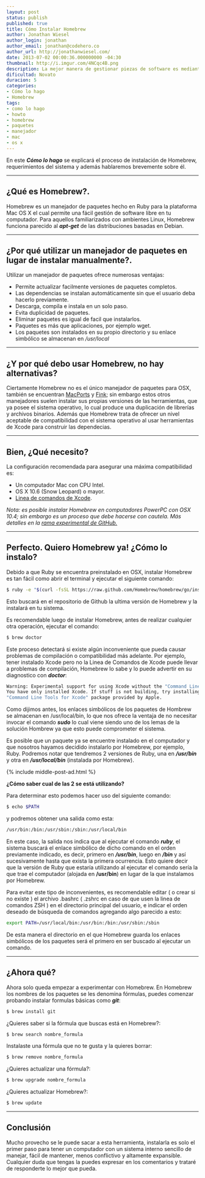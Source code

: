 ```yaml
---
layout: post
status: publish
published: true
title: Cómo Instalar Homebrew
author: Jonathan Wiesel
author_login: jonathan
author_email: jonathan@codehero.co
author_url: http://jonathanwiesel.com/
date: 2013-07-02 00:00:36.000000000 -04:30
thumbnail: http://i.imgur.com/4NCqc4B.png
description: La mejor manera de gestionar piezas de software es mediante el uso de manejadores de paquetes, veamos como hacerlo en Mac OS X con Homebrew.
dificultad: Novato
duracion: 5
categories:
- Cómo lo hago
- Homebrew
tags:
- como lo hago
- howto
- homebrew
- paquetes
- manejador
- mac
- os x
---
```

En este ***Cómo lo hago*** se explicará el proceso de instalación de Homebrew, requerimientos del sistema y además hablaremos brevemente sobre él.

* * *

## ¿Qué es Homebrew?.

Homebrew es un manejador de paquetes hecho en Ruby para la plataforma Mac OS X el cual permite una fácil gestión de software libre en tu computador. Para aquellos familiarizados con ambientes Linux, Homebrew funciona parecido al ***apt-get*** de las distribuciones basadas en Debian.

* * *

## ¿Por qué utilizar un manejador de paquetes en lugar de instalar manualmente?.

Utilizar un manejador de paquetes ofrece numerosas ventajas:

*   Permite actualizar facilmente versiones de paquetes completos.
*   Las dependencias se instalan automáticamente sin que el usuario deba hacerlo previamente.
*   Descarga, compila e instala en un solo paso.
*   Evita duplicidad de paquetes.
*   Eliminar paquetes es igual de facil que instalarlos.
*   Paquetes es más que aplicaciones, por ejemplo wget.
*   Los paquetes son instalados en su propio directorio y su enlace simbólico se almacenan en */usr/local*

* * *

## ¿Y por qué debo usar Homebrew, no hay alternativas?

Ciertamente Homebrew no es el único manejador de paquetes para OSX, también se encuentran [MacPorts][1] y [Fink][2]; sin embargo estos otros manejadores suelen instalar sus propias versiones de las herramientas, que ya posee el sistema operativo, lo cual produce una duplicación de librerías y archivos binarios. Además que Homebrew trata de ofrecer un nivel aceptable de compatibilidad con el sistema operativo al usar herramientas de Xcode para construir las dependecias.

* * *

## Bien, ¿Qué necesito?

La configuración recomendada para asegurar una máxima compatibilidad es:

*   Un computador Mac con CPU Intel.
*   OS X 10.6 (Snow Leopard) o mayor.
*   [Linea de comandos de Xcode][3].

*Nota: es posible instalar Homebrew en computadores PowerPC con OSX 10.4; sin embargo es un proceso que debe hacerse con cautela. Más detalles en la [rama experimental de GitHub.][4]*

* * *

## Perfecto. Quiero Homebrew ya! ¿Cómo lo instalo?

Debido a que Ruby se encuentra preinstalado en OSX, instalar Homebrew es tan fácil como abrir el terminal y ejecutar el siguiente comando:

```sh
$ ruby -e "$(curl -fsSL https://raw.github.com/Homebrew/homebrew/go/install)"
```

Esto buscará en el repositorio de Github la ultima versión de Homebrew y la instalará en tu sistema.

Es recomendable luego de instalar Homebrew, antes de realizar cualquier otra operación, ejecutar el comando:

```sh
$ brew doctor
```

Este proceso detectará si existe algún inconveniente que pueda causar problemas de compilación o compatibilidad más adelante. Por ejemplo, tener instalado Xcode pero no la Linea de Comandos de Xcode puede llevar a problemas de compilación, Homebrew lo sabe y lo puede advertir en su diagnostico con ***doctor***:

```sh
Warning: Experimental support for using Xcode without the "Command Line Tools".
You have only installed Xcode. If stuff is not building, try installing the
"Command Line Tools for Xcode" package provided by Apple.
```

Como dijimos antes, los enlaces simbólicos de los paquetes de Hombrew se almacenan en /usr/local/bin, lo que nos ofrece la ventaja de no necesitar invocar el comando ***sudo*** lo cual viene siendo uno de los lemas de la solución Hombrew ya que esto puede comprometer el sistema.

Es posible que un paquete ya se encuentre instalado en el computador y que nosotros hayamos decidido instalarlo por Homebrew, por ejemplo, Ruby. Podremos notar que tendremos 2 versiones de Ruby, una en ***/usr/bin*** y otra en ***/usr/local/bin*** (instalada por Homebrew).

{% include middle-post-ad.html %}

**¿Cómo saber cual de las 2 se está utilizando?**

Para determinar esto podemos hacer uso del siguiente comando:

```sh
$ echo $PATH
```

y podremos obtener una salida como esta:

```sh
/usr/bin:/bin:/usr/sbin:/sbin:/usr/local/bin
```

En este caso, la salida nos indica que al ejecutar el comando ***ruby***, el sistema buscará el enlace simbólico de dicho comando en el orden previamente indicado, es decir, primero en ***/usr/bin***, luego en ***/bin*** y así sucesivamente hasta que exista la primera ocurrencia. Esto quiere decir que la versión de Ruby que estaría utilizando al ejecutar el comando sería la que trae el computador (alojada en **/usr/bin**) en lugar de la que instalamos por Homebrew.

Para evitar este tipo de inconvenientes, es recomendable editar ( o crear si no existe ) el archivo .bashrc ( .zshrc en caso de que usen la linea de comandos ZSH ) en el directorio principal del usuario, e indicar el orden deseado de búsqueda de comandos agregando algo parecido a esto:

```sh
export PATH=/usr/local/bin:/usr/bin:/bin:/usr/sbin:/sbin
```

De esta manera el directorio en el que Homebrew guarda los enlaces simbólicos de los paquetes será el primero en ser buscado al ejecutar un comando.
* * *

## ¿Ahora qué?

Ahora solo queda empezar a experimentar con Homebrew. En Homebrew los nombres de los paquetes se les denomina fórmulas, puedes comenzar probando instalar formulas básicas como ***git***:

```sh
$ brew install git
```

¿Quieres saber si la fórmula que buscas está en Homebrew?:

```sh
$ brew search nombre_formula
```

Instalaste una fórmula que no te gusta y la quieres borrar:

```sh
$ brew remove nombre_formula
```

¿Quieres actualizar una fórmula?:

```sh
$ brew upgrade nombre_formula
```

¿Quieres actualizar Homebrew?:

```sh
$ brew update
```

* * *

## Conclusión

Mucho provecho se le puede sacar a esta herramienta, instalarla es solo el primer paso para tener un computador con un sistema interno sencillo de manejar, fácil de mantener, menos conflictivo y altamente expansible. Cualquier duda que tengas la puedes expresar en los comentarios y trataré de responderte lo mejor que pueda.

 [1]: http://www.macports.org/
 [2]: http://finkproject.org/
 [3]: http://itunes.apple.com/us/app/xcode/id497799835
 [4]: https://github.com/mistydemeo/tigerbrew
